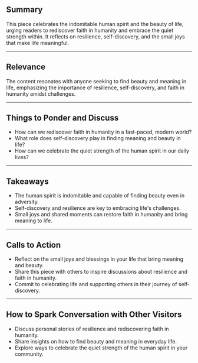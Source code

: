 <!--//meta
Custom Title: King-Sized Beauty
Enhances: [king-sized-beauty.txt]
About: A reflective piece celebrating the indomitable human spirit, the beauty of life, and the importance of rediscovering faith in humanity. It explores themes of resilience, self-discovery, and finding meaning amidst life's struggles.
Description: A poetic exploration of resilience, beauty, and the quiet strength of the human spirit in the face of life's challenges.
Primary Keyword: human spirit
Related Keywords: resilience, self-discovery, beauty, faith in humanity, liberation
Long-Tail Keywords: celebrating the indomitable human spirit, rediscovering faith in humanity through self-discovery, finding beauty and meaning amidst life's struggles
Date: May 9, 2025
Author: `GitHub Copilot`
//meta-->

## Summary

This piece celebrates the indomitable human spirit and the beauty of life, urging readers to rediscover faith in humanity and embrace the quiet strength within. It reflects on resilience, self-discovery, and the small joys that make life meaningful.

---

## Relevance

The content resonates with anyone seeking to find beauty and meaning in life, emphasizing the importance of resilience, self-discovery, and faith in humanity amidst challenges.

---

## Things to Ponder and Discuss

- How can we rediscover faith in humanity in a fast-paced, modern world?
- What role does self-discovery play in finding meaning and beauty in life?
- How can we celebrate the quiet strength of the human spirit in our daily lives?

---

## Takeaways

- The human spirit is indomitable and capable of finding beauty even in adversity.
- Self-discovery and resilience are key to embracing life's challenges.
- Small joys and shared moments can restore faith in humanity and bring meaning to life.

---

## Calls to Action

- Reflect on the small joys and blessings in your life that bring meaning and beauty.
- Share this piece with others to inspire discussions about resilience and faith in humanity.
- Commit to celebrating life and supporting others in their journey of self-discovery.

---

## How to Spark Conversation with Other Visitors

- Discuss personal stories of resilience and rediscovering faith in humanity.
- Share insights on how to find beauty and meaning in everyday life.
- Explore ways to celebrate the quiet strength of the human spirit in your community.